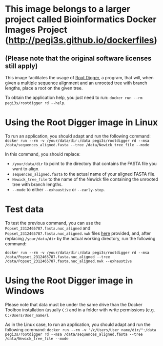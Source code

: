 # This image belongs to a larger project called Bioinformatics Docker Images Project (http://pegi3s.github.io/dockerfiles)
## (Please note that the original software licenses still apply)

This image facilitates the usage of [Root Digger](https://github.com/computations/root_digger), a program, that will, when given a multiple sequence alignment and an unrooted tree with branch lengths, place a root on the given tree.

To obtain the application help, you just need to run: `docker run --rm pegi3s/rootdigger rd --help`.

# Using the Root Digger image in Linux

To run an application, you should adapt and run the following command: `docker run --rm -v /your/data/dir:/data pegi3s/rootdigger rd --msa /data/sequences_aligned.fasta --tree /data/Newick_tree_file --mode`

In this command, you should replace:
- `/your/data/dir` to point to the directory that contains the FASTA file you want to align.
- `sequences_aligned.fasta` to the actual name of your aligned FASTA file.
- `Newick_tree_file` to the name of the Newick file containing the unrooted tree with branch lengths.
- `--mode` to either `--exhaustive` or `--early-stop`.

# Test data

To test the previous command, you can use the `Popset_2312465787.fasta.nuc_aligned` and `Popset_2312465787.fasta.nuc_aligned.nwk` files [here](https://raw.githubusercontent.com/pegi3s/dockerfiles/master/rootdigger/test_data/rootdigger_test_data.zip) provided, and, after replacing `/your/data/dir` by the actual working directory, run the following command:

```
docker run --rm -v /your/data/dir:/data pegi3s/rootdigger rd --msa /data/Popset_2312465787.fasta.nuc_aligned --tree /data/Popset_2312465787.fasta.nuc_aligned.nwk --exhaustive
```

# Using the Root Digger image in Windows

Please note that data must be under the same drive than the Docker Toolbox installation (usually `C:`) and in a folder with write permissions (e.g. `C:/Users/User_name/`).

As in the Linux case, to run an application, you should adapt and run the following command: `docker run --rm -v "/c/Users/User_name/dir/":/data pegi3s/rootdigger rd --msa /data/sequences_aligned.fasta --tree /data/Newick_tree_file --mode`
